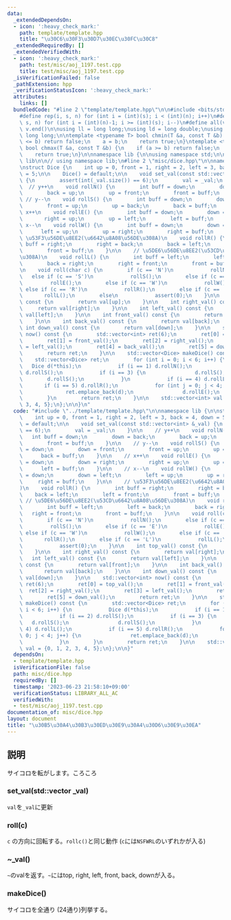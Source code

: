 ```yaml
---
data:
  _extendedDependsOn:
  - icon: ':heavy_check_mark:'
    path: template/template.hpp
    title: "\u30C6\u30F3\u30D7\u30EC\u30FC\u30C8"
  _extendedRequiredBy: []
  _extendedVerifiedWith:
  - icon: ':heavy_check_mark:'
    path: test/misc/aoj_1197.test.cpp
    title: test/misc/aoj_1197.test.cpp
  _isVerificationFailed: false
  _pathExtension: hpp
  _verificationStatusIcon: ':heavy_check_mark:'
  attributes:
    links: []
  bundledCode: "#line 2 \"template/template.hpp\"\n\n#include <bits/stdc++.h>\n\n\
    #define rep(i, s, n) for (int i = (int)(s); i < (int)(n); i++)\n#define rrep(i,\
    \ s, n) for (int i = (int)(n)-1; i >= (int)(s); i--)\n#define all(v) v.begin(),\
    \ v.end()\n\nusing ll = long long;\nusing ld = long double;\nusing ull = unsigned\
    \ long long;\n\ntemplate <typename T> bool chmin(T &a, const T &b) {\n    if (a\
    \ <= b) return false;\n    a = b;\n    return true;\n}\ntemplate <typename T>\
    \ bool chmax(T &a, const T &b) {\n    if (a >= b) return false;\n    a = b;\n\
    \    return true;\n}\n\nnamespace lib {\n\nusing namespace std;\n\n}  // namespace\
    \ lib\n\n// using namespace lib;\n#line 2 \"misc/dice.hpp\"\n\nnamespace lib {\n\
    \nstruct Dice {\n    int up = 0, front = 1, right = 2, left = 3, back = 4, down\
    \ = 5;\n\n    Dice() = default;\n\n    void set_val(const std::vector<int> &_val)\
    \ {\n        assert(int(_val.size()) == 6);\n        val = _val;\n    }\n\n  \
    \  // y++\n    void rollN() {\n        int buff = down;\n        down = back;\n\
    \        back = up;\n        up = front;\n        front = buff;\n    }\n\n   \
    \ // y--\n    void rollS() {\n        int buff = down;\n        down = front;\n\
    \        front = up;\n        up = back;\n        back = buff;\n    }\n\n    //\
    \ x++\n    void rollE() {\n        int buff = down;\n        down = right;\n \
    \       right = up;\n        up = left;\n        left = buff;\n    }\n\n    //\
    \ x--\n    void rollW() {\n        int buff = down;\n        down = left;\n  \
    \      left = up;\n        up = right;\n        right = buff;\n    }\n\n    //\
    \ \u53F3\u56DE\u8EE2(\u6642\u8A08\u56DE\u308A)\n    void rollR() {\n        int\
    \ buff = right;\n        right = back;\n        back = left;\n        left = front;\n\
    \        front = buff;\n    }\n\n    // \u5DE6\u56DE\u8EE2(\u53CD\u6642\u8A08\u56DE\
    \u308A)\n    void rollL() {\n        int buff = left;\n        left = back;\n\
    \        back = right;\n        right = front;\n        front = buff;\n    }\n\
    \n    void roll(char c) {\n        if (c == 'N')\n            rollN();\n     \
    \   else if (c == 'S')\n            rollS();\n        else if (c == 'E')\n   \
    \         rollE();\n        else if (c == 'W')\n            rollW();\n       \
    \ else if (c == 'R')\n            rollR();\n        else if (c == 'L')\n     \
    \       rollL();\n        else\n            assert(0);\n    }\n\n    int top_val()\
    \ const {\n        return val[up];\n    }\n\n    int right_val() const {\n   \
    \     return val[right];\n    }\n\n    int left_val() const {\n        return\
    \ val[left];\n    }\n\n    int front_val() const {\n        return val[front];\n\
    \    }\n\n    int back_val() const {\n        return val[back];\n    }\n\n   \
    \ int down_val() const {\n        return val[down];\n    }\n\n    std::vector<int>\
    \ now() const {\n        std::vector<int> ret(6);\n        ret[0] = top_val();\n\
    \        ret[1] = front_val();\n        ret[2] = right_val();\n        ret[3]\
    \ = left_val();\n        ret[4] = back_val();\n        ret[5] = down_val();\n\
    \        return ret;\n    }\n\n    std::vector<Dice> makeDice() const {\n    \
    \    std::vector<Dice> ret;\n        for (int i = 0; i < 6; i++) {\n         \
    \   Dice d(*this);\n            if (i == 1) d.rollN();\n            if (i == 2)\
    \ d.rollS();\n            if (i == 3) {\n                d.rollS();\n        \
    \        d.rollS();\n            }\n            if (i == 4) d.rollL();\n     \
    \       if (i == 5) d.rollR();\n            for (int j = 0; j < 4; j++) {\n  \
    \              ret.emplace_back(d);\n                d.rollE();\n            }\n\
    \        }\n        return ret;\n    }\n\n    std::vector<int> val = {0, 1, 2,\
    \ 3, 4, 5};\n};\n\n}\n"
  code: "#include \"../template/template.hpp\"\n\nnamespace lib {\n\nstruct Dice {\n\
    \    int up = 0, front = 1, right = 2, left = 3, back = 4, down = 5;\n\n    Dice()\
    \ = default;\n\n    void set_val(const std::vector<int> &_val) {\n        assert(int(_val.size())\
    \ == 6);\n        val = _val;\n    }\n\n    // y++\n    void rollN() {\n     \
    \   int buff = down;\n        down = back;\n        back = up;\n        up = front;\n\
    \        front = buff;\n    }\n\n    // y--\n    void rollS() {\n        int buff\
    \ = down;\n        down = front;\n        front = up;\n        up = back;\n  \
    \      back = buff;\n    }\n\n    // x++\n    void rollE() {\n        int buff\
    \ = down;\n        down = right;\n        right = up;\n        up = left;\n  \
    \      left = buff;\n    }\n\n    // x--\n    void rollW() {\n        int buff\
    \ = down;\n        down = left;\n        left = up;\n        up = right;\n   \
    \     right = buff;\n    }\n\n    // \u53F3\u56DE\u8EE2(\u6642\u8A08\u56DE\u308A\
    )\n    void rollR() {\n        int buff = right;\n        right = back;\n    \
    \    back = left;\n        left = front;\n        front = buff;\n    }\n\n   \
    \ // \u5DE6\u56DE\u8EE2(\u53CD\u6642\u8A08\u56DE\u308A)\n    void rollL() {\n\
    \        int buff = left;\n        left = back;\n        back = right;\n     \
    \   right = front;\n        front = buff;\n    }\n\n    void roll(char c) {\n\
    \        if (c == 'N')\n            rollN();\n        else if (c == 'S')\n   \
    \         rollS();\n        else if (c == 'E')\n            rollE();\n       \
    \ else if (c == 'W')\n            rollW();\n        else if (c == 'R')\n     \
    \       rollR();\n        else if (c == 'L')\n            rollL();\n        else\n\
    \            assert(0);\n    }\n\n    int top_val() const {\n        return val[up];\n\
    \    }\n\n    int right_val() const {\n        return val[right];\n    }\n\n \
    \   int left_val() const {\n        return val[left];\n    }\n\n    int front_val()\
    \ const {\n        return val[front];\n    }\n\n    int back_val() const {\n \
    \       return val[back];\n    }\n\n    int down_val() const {\n        return\
    \ val[down];\n    }\n\n    std::vector<int> now() const {\n        std::vector<int>\
    \ ret(6);\n        ret[0] = top_val();\n        ret[1] = front_val();\n      \
    \  ret[2] = right_val();\n        ret[3] = left_val();\n        ret[4] = back_val();\n\
    \        ret[5] = down_val();\n        return ret;\n    }\n\n    std::vector<Dice>\
    \ makeDice() const {\n        std::vector<Dice> ret;\n        for (int i = 0;\
    \ i < 6; i++) {\n            Dice d(*this);\n            if (i == 1) d.rollN();\n\
    \            if (i == 2) d.rollS();\n            if (i == 3) {\n             \
    \   d.rollS();\n                d.rollS();\n            }\n            if (i ==\
    \ 4) d.rollL();\n            if (i == 5) d.rollR();\n            for (int j =\
    \ 0; j < 4; j++) {\n                ret.emplace_back(d);\n                d.rollE();\n\
    \            }\n        }\n        return ret;\n    }\n\n    std::vector<int>\
    \ val = {0, 1, 2, 3, 4, 5};\n};\n\n}"
  dependsOn:
  - template/template.hpp
  isVerificationFile: false
  path: misc/dice.hpp
  requiredBy: []
  timestamp: '2023-06-23 21:58:10+09:00'
  verificationStatus: LIBRARY_ALL_AC
  verifiedWith:
  - test/misc/aoj_1197.test.cpp
documentation_of: misc/dice.hpp
layout: document
title: "\u30B5\u30A4\u30B3\u30ED\u30E9\u30A4\u30D6\u30E9\u30EA"
---
```


## 説明

サイコロを転がします。ころころ

### set_val(std::vector<int> _val)

`val`を`_val`に更新

### roll(c)

`c` の方向に回転する。`rollc()`と同じ動作 (`c`には`NSFWRL`のいずれかが入る)

### ~_val()

`~`のvalを返す。`~`にはtop, right, left, front, back, downが入る。

### makeDice()

サイコロを全通り (24通り)列挙する。